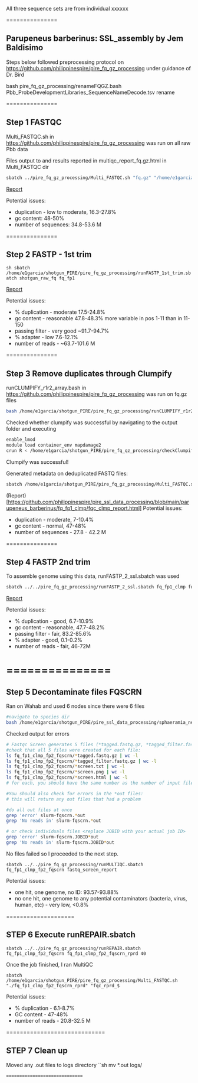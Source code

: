 All three sequence sets are from individual xxxxxx

===============

## Parupeneus barberinus: SSL_assembly by Jem Baldisimo

Steps below followed preprocessing protocol on https://github.com/philippinespire/pire_fq_gz_processing under guidance of Dr. Bird

bash pire_fq_gz_processing/renameFQGZ.bash Pbb_ProbeDevelopmentLibraries_SequenceNameDecode.tsv rename

===============
## Step 1 FASTQC

Multi_FASTQC.sh in https://github.com/philippinespire/pire_fq_gz_processing was run on all raw Pbb data

Files output to and results reported in multiqc_report_fq.gz.html in Multi_FASTQC dir

```sh
sbatch ../pire_fq_gz_processing/Multi_FASTQC.sh "fq.gz" "/home/e1garcia/shotgun_PIRE/pire_ssl_data_processing/parupeneus_barberinus/shotgun_raw_fq"
```
[Report](https://github.com/philippinespire/pire_ssl_data_processing/blob/main/parupeneus_barberinus/shotgun_raw_fq/fqc_raw_report.html)

Potential issues:

* duplication - low to moderate, 16.3-27.8%
* gc content: 48-50% 
* number of sequences: 34.8-53.6 M

===============
## Step 2 FASTP - 1st trim

``sh
sbatch /home/e1garcia/shotgun_PIRE/pire_fq_gz_processing/runFASTP_1st_trim.sbatch shotgun_raw_fq fq_fp1
``

[Report](https://github.com/philippinespire/pire_ssl_data_processing/blob/main/parupeneus_barberinus/fq_fp1/1st_fastp_report.html)

Potential issues:
* % duplication - moderate 17.5-24.8%
* gc content - reasonable 47.8-48.3% more variable in pos 1-11 than in 11-150
* passing filter - very good ~91.7-94.7%
* % adapter - low 7.6-12.1%
* number of reads - ~63.7-101.6 M

===============
## Step 3 Remove duplicates through Clumpify

runCLUMPIFY_r1r2_array.bash in https://github.com/philippinespire/pire_fq_gz_processing was run on fq.gz files

```sh
bash /home/e1garcia/shotgun_PIRE/pire_fq_gz_processing/runCLUMPIFY_r1r2_array.bash fq_fp1 fq_fp1_clmp /scratch/jbald004 20
```

Checked whether clumpify was successful by navigating to the output folder and executing

```sh
enable_lmod
module load container_env mapdamage2
crun R < /home/e1garcia/shotgun_PIRE/pire_fq_qz_processing/checkClumpify_EG.R --no-save
```

Clumpify was successful!

Generated metadata on deduplicated FASTQ files:

```sh
sbatch /home/e1garcia/shotgun_PIRE/pire_fq_gz_processing/Multi_FASTQC.sh "fq_fp1_clmp" "fqc_clmp_report"  "fq.gz"
```

(Report)[https://github.com/philippinespire/pire_ssl_data_processing/blob/main/parupeneus_barberinus/fq_fp1_clmp/fqc_clmp_report.html]
Potential issues:

* duplication - moderate, 7-10.4%
* gc content - normal, 47-48%
* number of sequences - 27.8 - 42.2 M

===============
## Step 4 FASTP 2nd trim

To assemble genome using this data, runFASTP_2_ssl.sbatch was used

```sh
sbatch ../../pire_fq_gz_processing/runFASTP_2_ssl.sbatch fq_fp1_clmp fq_fp1_clmp_fp2
```

[Report](https://github.com/philippinespire/pire_ssl_data_processing/blob/main/parupeneus_barberinus/fq_fp1_clmp_fp2/2nd_fastp_report.html)

Potential issues:

* % duplication - good, 6.7-10.9%
* gc content - reasonable, 47.7-48.2%
* passing filter - fair, 83.2-85.6%
* % adapter - good, 0.1-0.2%
* number of reads - fair, 46-72M

===============
===============
## Step 5 Decontaminate files FQSCRN

Ran on Wahab and used 6 nodes since there were 6 files

```sh
#navigate to species dir
bash /home/e1garcia/shotgun_PIRE/pire_ssl_data_processing/sphaeramia_nematoptera/pire_fq_gz_processing/runFQSCRN_6.$
```

Checked output for errors

```sh
# Fastqc Screen generates 5 files (*tagged.fastq.gz, *tagged_filter.fastq.gz, *screen.txt, *screen.png, *screen.htm$
#check that all 5 files were created for each file: 
ls fq_fp1_clmp_fp2_fqscrn/*tagged.fastq.gz | wc -l
ls fq_fp1_clmp_fp2_fqscrn/*tagged_filter.fastq.gz | wc -l
ls fq_fp1_clmp_fp2_fqscrn/*screen.txt | wc -l
ls fq_fp1_clmp_fp2_fqscrn/*screen.png | wc -l
ls fq_fp1_clmp_fp2_fqscrn/*screen.html | wc -l
# for each, you should have the same number as the number of input files

#You should also check for errors in the *out files:
# this will return any out files that had a problem

#do all out files at once
grep 'error' slurm-fqscrn.*out
grep 'No reads in' slurm-fqscrn.*out

# or check individuals files <replace JOBID with your actual job ID>
grep 'error' slurm-fqscrn.JOBID*out
grep 'No reads in' slurm-fqscrn.JOBID*out
```

No files failed so I proceeded to the next step.

```
sbatch ../../pire_fq_gz_processing/runMULTIQC.sbatch fq_fp1_clmp_fp2_fqscrn fastq_screen_report
```

Potential issues:
* one hit, one genome, no ID: 93.57-93.88%
* no one hit, one genome to any potential contaminators (bacteria, virus, human, etc) - very low, <0.8%

====================
## STEP 6 Execute runREPAIR.sbatch

```
sbatch ../../pire_fq_gz_processing/runREPAIR.sbatch fq_fp1_clmp_fp2_fqscrn fq_fp1_clmp_fp2_fqscrn_rprd 40
```

Once the job finished, I ran MultiQC
```
sbatch /home/e1garcia/shotgun_PIRE/pire_fq_gz_processing/Multi_FASTQC.sh "./fq_fp1_clmp_fp2_fqscrn_rprd" "fqc_rprd_$
```

Potential issues:
* % duplication - 6.1-8.7%
* GC content - 47-48%
* number of reads - 20.8-32.5 M

=============================
## STEP 7 Clean up        

Moved any .out files to logs directory
``sh
mv *.out logs/
```
=============================

